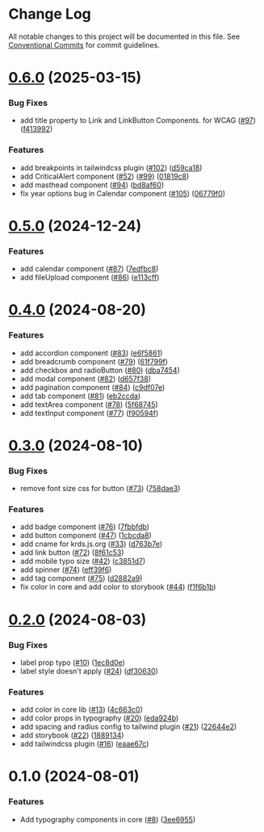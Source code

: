 # Change Log

All notable changes to this project will be documented in this file.
See [Conventional Commits](https://conventionalcommits.org) for commit guidelines.

# [0.6.0](https://github.com/KRDS-community/krds-react/compare/v0.5.0...v0.6.0) (2025-03-15)

### Bug Fixes

- add title property to Link and LinkButton Components. for WCAG ([#97](https://github.com/KRDS-community/krds-react/issues/97)) ([f413992](https://github.com/KRDS-community/krds-react/commit/f41399276a51c23ba47ed6b5a53f2d6309c71a4d))

### Features

- add breakpoints in tailwindcss plugin ([#102](https://github.com/KRDS-community/krds-react/issues/102)) ([d59ca18](https://github.com/KRDS-community/krds-react/commit/d59ca181593901f89db061737fcf4e2fbefeb49d))
- add CriticalAlert component ([#52](https://github.com/KRDS-community/krds-react/issues/52)) ([#99](https://github.com/KRDS-community/krds-react/issues/99)) ([01819c8](https://github.com/KRDS-community/krds-react/commit/01819c81b12a518559278c7766e9bb243a71f4fb))
- add masthead component ([#94](https://github.com/KRDS-community/krds-react/issues/94)) ([bd8af60](https://github.com/KRDS-community/krds-react/commit/bd8af604acc45a9ea4d5ccf764633dfa6768514b))
- fix year options bug in Calendar component ([#105](https://github.com/KRDS-community/krds-react/issues/105)) ([06779f0](https://github.com/KRDS-community/krds-react/commit/06779f02a3652ddf728c41b98936fed0716bb591))

# [0.5.0](https://github.com/KRDS-community/krds-react/compare/v0.4.0...v0.5.0) (2024-12-24)

### Features

- add calendar component ([#87](https://github.com/KRDS-community/krds-react/issues/87)) ([7edfbc8](https://github.com/KRDS-community/krds-react/commit/7edfbc80788872e5b9f7654aa172208b0fe4a005))
- add fileUpload component ([#86](https://github.com/KRDS-community/krds-react/issues/86)) ([e113cff](https://github.com/KRDS-community/krds-react/commit/e113cfff077258e52614cc42f918fa553ae9309e))

# [0.4.0](https://github.com/KRDS-community/krds-react/compare/v0.3.0...v0.4.0) (2024-08-20)

### Features

- add accordion component ([#83](https://github.com/KRDS-community/krds-react/issues/83)) ([e6f5861](https://github.com/KRDS-community/krds-react/commit/e6f58612d9d9a48308395393fb65a4bb4ad988f1))
- add breadcrumb component ([#79](https://github.com/KRDS-community/krds-react/issues/79)) ([61f799f](https://github.com/KRDS-community/krds-react/commit/61f799fc74bfc2d06055b6ddfe9e69005e3449b5))
- add checkbox and radioButton ([#80](https://github.com/KRDS-community/krds-react/issues/80)) ([dba7454](https://github.com/KRDS-community/krds-react/commit/dba74544d6d5e28b1c7fe8b7dc20367b81844ce5))
- add modal component ([#82](https://github.com/KRDS-community/krds-react/issues/82)) ([d657f38](https://github.com/KRDS-community/krds-react/commit/d657f3881446e36c64bcc1ed45068442db537b3b))
- add pagination component ([#84](https://github.com/KRDS-community/krds-react/issues/84)) ([c9df07e](https://github.com/KRDS-community/krds-react/commit/c9df07e2b335490c8133ccf8bc3fc46c244f703a))
- add tab component ([#81](https://github.com/KRDS-community/krds-react/issues/81)) ([eb2ccda](https://github.com/KRDS-community/krds-react/commit/eb2ccdac26c5dad44ef0997d0a278f10645886dc))
- add textArea component ([#78](https://github.com/KRDS-community/krds-react/issues/78)) ([5f68745](https://github.com/KRDS-community/krds-react/commit/5f687459b047dd73e5c39bb261b2cab42ccce266))
- add textInput component ([#77](https://github.com/KRDS-community/krds-react/issues/77)) ([f90594f](https://github.com/KRDS-community/krds-react/commit/f90594fafe8907ea9077a14178fd723e1290323e))

# [0.3.0](https://github.com/KRDS-community/krds-react/compare/v0.2.0...v0.3.0) (2024-08-10)

### Bug Fixes

- remove font size css for button ([#73](https://github.com/KRDS-community/krds-react/issues/73)) ([758dae3](https://github.com/KRDS-community/krds-react/commit/758dae349258c5779a41d83a27913f5bff3ae2b8))

### Features

- add badge component ([#76](https://github.com/KRDS-community/krds-react/issues/76)) ([7fbbfdb](https://github.com/KRDS-community/krds-react/commit/7fbbfdbbfa662265c14d011024982da011cb4a31))
- add button component ([#47](https://github.com/KRDS-community/krds-react/issues/47)) ([1cbcda8](https://github.com/KRDS-community/krds-react/commit/1cbcda85a651ecdca2596f089ccad957fe86ea74))
- add cname for krds.js.org ([#33](https://github.com/KRDS-community/krds-react/issues/33)) ([d763b7e](https://github.com/KRDS-community/krds-react/commit/d763b7e26d1ca8650e5a37081daac1db3dea5ad8))
- add link button ([#72](https://github.com/KRDS-community/krds-react/issues/72)) ([8f61c53](https://github.com/KRDS-community/krds-react/commit/8f61c530ac27ca7088712b6c209145c7e3b76b16))
- add mobile typo size ([#42](https://github.com/KRDS-community/krds-react/issues/42)) ([c3851d7](https://github.com/KRDS-community/krds-react/commit/c3851d72e7852845787be0955d6ace65580e782f))
- add spinner ([#74](https://github.com/KRDS-community/krds-react/issues/74)) ([eff39f6](https://github.com/KRDS-community/krds-react/commit/eff39f61f8fe8557189048f09ed2b285efedc2eb))
- add tag component ([#75](https://github.com/KRDS-community/krds-react/issues/75)) ([d2882a9](https://github.com/KRDS-community/krds-react/commit/d2882a9d8a92b4e4c490ea205104c4d1cae6a42c))
- fix color in core and add color to storybook ([#44](https://github.com/KRDS-community/krds-react/issues/44)) ([f1f6b1b](https://github.com/KRDS-community/krds-react/commit/f1f6b1b3308d197b45a118afbd93389b0712ef69))

# [0.2.0](https://github.com/KRDS-community/krds-react/compare/v0.1.0...v0.2.0) (2024-08-03)

### Bug Fixes

- label prop typo ([#10](https://github.com/KRDS-community/krds-react/issues/10)) ([1ec8d0e](https://github.com/KRDS-community/krds-react/commit/1ec8d0e14aa54d264cab5fe2830a81951d495d78))
- label style doesn't apply ([#24](https://github.com/KRDS-community/krds-react/issues/24)) ([df30630](https://github.com/KRDS-community/krds-react/commit/df30630b35f238d86b75360e8c67a3e77be899aa))

### Features

- add color in core lib ([#13](https://github.com/KRDS-community/krds-react/issues/13)) ([4c663c0](https://github.com/KRDS-community/krds-react/commit/4c663c0ddc6daceff0631e697e28f2ddcdb99764))
- add color props in typography ([#20](https://github.com/KRDS-community/krds-react/issues/20)) ([eda924b](https://github.com/KRDS-community/krds-react/commit/eda924b8b496e002ee1c04396dfe66fe805ae457))
- add spacing and radius config to tailwind plugin ([#21](https://github.com/KRDS-community/krds-react/issues/21)) ([22644e2](https://github.com/KRDS-community/krds-react/commit/22644e2979ed871216735098e402b758dc14fd18))
- add storybook ([#22](https://github.com/KRDS-community/krds-react/issues/22)) ([1889134](https://github.com/KRDS-community/krds-react/commit/1889134d5c89c308b36719cec032bf4bc672d4d1))
- add tailwindcss plugin ([#16](https://github.com/KRDS-community/krds-react/issues/16)) ([eaae67c](https://github.com/KRDS-community/krds-react/commit/eaae67c60112807a2681cabbdc78497fbd50d125))

# 0.1.0 (2024-08-01)

### Features

- Add typography components in core ([#8](https://github.com/KRDS-community/krds-react/issues/8)) ([3ee6955](https://github.com/KRDS-community/krds-react/commit/3ee695555b2735265a5ee50ce90d67c5591be5df))
